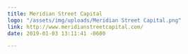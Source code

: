 ```yaml
---
title: Meridian Street Capital
logo: "/assets/img/uploads/Meridian Street Capital.png"
link: http://www.meridianstreetcapital.com/
date: 2019-01-03 13:11:41 -0600

---
```


